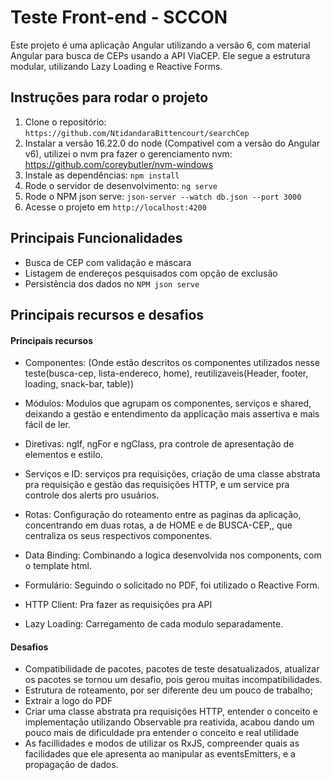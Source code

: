 # Teste Front-end - SCCON

Este projeto é uma aplicação Angular utilizando a versão 6, com material Angular para busca de CEPs usando a API ViaCEP. Ele segue a estrutura modular, utilizando Lazy Loading e Reactive Forms.

## Instruções para rodar o projeto

1. Clone o repositório: `https://github.com/NtidandaraBittencourt/searchCep`
2. Instalar a versão 16.22.0 do node (Compativel com a versão do Angular v6), utilizei o nvm pra fazer o gerenciamento nvm: https://github.com/coreybutler/nvm-windows
2. Instale as dependências: `npm install`
3. Rode o servidor de desenvolvimento: `ng serve`
4. Rode o NPM json serve: `json-server --watch db.json --port 3000`
4. Acesse o projeto em `http://localhost:4200`

## Principais Funcionalidades

- Busca de CEP com validação e máscara
- Listagem de endereços pesquisados com opção de exclusão
- Persistência dos dados no `NPM json serve`

## Principais recursos e desafios

#### Principais recursos

- Componentes: (Onde estão descritos os componentes utilizados nesse teste(busca-cep, lista-endereco, home), reutilizaveis(Header, footer, loading, snack-bar, table))

- Módulos: Modulos que agrupam os componentes, serviços e shared, deixando a gestão e entendimento da applicação mais assertiva e mais fácil de ler.

- Diretivas: ngIf, ngFor e ngClass, pra controle de apresentação de elementos e estilo.

- Serviços e ID: serviços pra requisições, criação de uma classe abstrata pra requisição e gestão das requisições HTTP, e  um service pra controle dos alerts pro usuários.

- Rotas: Configuração do roteamento entre as paginas da aplicação, concentrando em duas rotas, a de HOME e de BUSCA-CEP,, que centraliza os seus respectivos componentes.

- Data Binding: Combinando a logica desenvolvida nos components, com o template html.

- Formulário: Seguindo o solicitado no PDF, foi utilizado o Reactive Form.

- HTTP Client: Pra fazer as requisições pra API

- Lazy Loading: Carregamento de cada modulo separadamente.


#### Desafios
- Compatibilidade de pacotes, pacotes de teste desatualizados, atualizar os pacotes se tornou um desafio, pois gerou muitas incompatibilidades.
- Estrutura de roteamento, por ser diferente deu um pouco de trabalho;
- Extrair a logo do PDF
- Criar uma classe abstrata pra requisições HTTP, entender o conceito e implementação utilizando Observable pra reativida, acabou dando um pouco mais de dificuldade pra entender o conceito e real utilidade
- As facillidades e modos de utilizar os RxJS, compreender quais as facilidades que ele apresenta ao manipular as eventsEmitters, e a propagação de dados.

####
